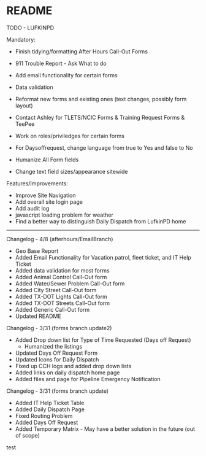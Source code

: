 # README

TODO - LUFKINPD

Mandatory:
- Finish tidying/formatting After Hours Call-Out Forms
- 911 Trouble Report - Ask What to do

- Add email functionality for certain forms
- Data validation
- Reformat new forms and existing ones (text changes, possibly form layout)
- Contact Ashley for TLETS/NCIC Forms & Training Request Forms & TeePee
- Work on roles/priviledges for certain forms
- For Daysoffrequest, change language from true to Yes and false to No
- Humanize All Form fields
- Change text field sizes/appearance sitewide

Features/Improvements:
- Improve Site Navigation
- Add overall site login page
- Add audit log
- javascript loading problem for weather
- Find a better way to distinguish Daily Dispatch from LufkinPD home

-----------------

Changelog - 4/8 (afterhours/EmailBranch)
- Geo Base Report
- Added Email Functionality for Vacation patrol, fleet ticket, and IT Help Ticket
- Added data validation for most forms
- Added Animal Control Call-Out form
- Added Water/Sewer Problem Call-Out form
- Added City Street Call-Out form
- Added TX-DOT Lights Call-Out form
- Added TX-DOT Streets Call-Out form
- Added Generic Call-Out form
- Updated README

Changelog - 3/31 (forms branch update2)
- Added Drop down list for Type of Time Requested (Days off Request)
	- Humanized the listings
- Updated Days Off Request Form 
- Updated Icons for Daily Dispatch
- Fixed up CCH logs and added drop down lists
- Added links on daily dispatch home page
- Added files and page for Pipeline Emergency Notification

Changelog - 3/31 (forms branch update)
- Added IT Help Ticket Table
- Added Daily Dispatch Page
- Fixed Routing Problem
- Added Days Off Request
- Added Temporary Matrix - May have a better solution in the future (out of scope)



test

